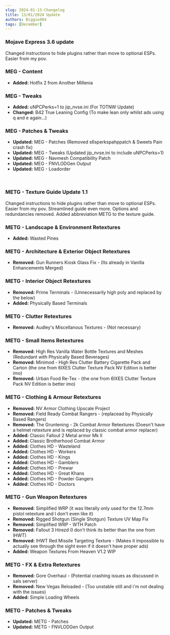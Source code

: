 ```yaml
---
slug: 2024-01-13-Changelog
title: 13/01/2024 Update
authors: Biggie404
tags: [December]
---
```


### Mojave Express 3.6 update

Changed instructions to hide plugins rather than move to optional ESPs. Easier from my pov.


### MEG - Content
- **Added:** Hotfix 2 from Another Millenia


### MEG - Tweaks
- **Added:** uNPCPerks=1 to jip_nvse.ini (For TOTNW Update)
- **Changed:** B42 True Leaning Config (To make lean only whilst ads using q and e again...)


### MEG - Patches & Tweaks
- **Updated:** MEG - Patches (Removed s6sperkspahppatch & Sweets Pain crash fix)
- **Updated:** MEG - Tweaks (Updated jip_nvse.ini to include uNPCPerks=1)
- **Updated:** MEG - Navmesh Compatibility Patch
- **Updated:** MEG - FNVLODGen Output
- **Updated:** MEG - Loadorder

<br/>

### METG - Texture Guide Update 1.1

Changed instructions to hide plugins rather than move to optional ESPs. Easier from my pov.
Streamlined guide even more. Options and redundancies removed. 
Added abbreviation METG to the texture guide.


### METG - Landscape & Environment Retextures
- **Added:** Wasted Pines


### METG - Architecture & Exterior Object Retextures
- **Removed:** Gun Runners Kiosk Glass Fix - (Its already in Vanilla Enhancements Merged)


### METG - Interior Object Retextures
- **Removed:** Prime Terminals - (Unnecessarily high poly and replaced by the below)
- **Added:** Physically Based Terminals


### METG - Clutter Retextures
- **Removed:** Audley's Miscellanous Textures - (Not necessary)


### METG - Small Items Retextures
- **Removed:** High Res Vanilla Water Bottle Textures and Meshes (Redundant with Physically Based Beverages)
- **Removed:** Minimod - High Res Clutter Battery Cigarette Pack and Carton (the one from 6IXES Clutter Texture Pack NV Edition is better imo)
- **Removed:** Urban Food Re-Tex - (the one from 6IXES Clutter Texture Pack NV Edition is better imo)


### METG - Clothing & Armour Retextures
- **Removed:** NV Armor Clothing Upscale Project
- **Removed:** Field Ready Combat Rangers - (replacead by Physically Based Rangers)
- **Removed:** The Gruntening - 2k Combat Armor Retextures (Doesn't have a helmet retexture and is replaced by classic combat armor replacer)
- **Added:** Classic Fallout 2 Metal armor Mk II
- **Added:** Classic Brotherhood Combat Armor
- **Added:** Clothes HD - Wasteland
- **Added:** Clothes HD - Workers
- **Added:** Clothes HD - Kings
- **Added:** Clothes HD - Gamblers
- **Added:** Clothes HD - Prewar
- **Added:** Clothes HD - Great Khans
- **Added:** Clothes HD - Powder Gangers
- **Added:** Clothes HD - Doctors


### METG - Gun Weapon Retextures
- **Removed:** Simplified WRP (it was literally only used for the 12.7mm pistol retexture and I don't even like it)
- **Removed:** Rigged Shotgun (Single Shotgun) Texture UV Map Fix
- **Removed:** Simplified WRP - WTH Patch
- **Removed:** Fallout 3 Hirezd (I don't think its better than the one from IHWT)
- **Removed:** IHWT Red Missile Targeting Texture - (Makes it impossible to actually see through the sight even if it doesn't have proper ads)
- **Added:** Weapon Textures From Heaven V1.2 WIP


### METG - FX & Extra Retextures
- **Removed:** Gore Overhaul - (Potential crashing issues as discussed in sals server)
- **Removed:** New Vegas Reloaded - (Too unstable still and i'm not dealing with the issues)
- **Added:** Simple Loading Wheels


### METG - Patches & Tweaks
- **Updated:** METG - Patches
- **Updated:** METG - FNVLODGen Output

